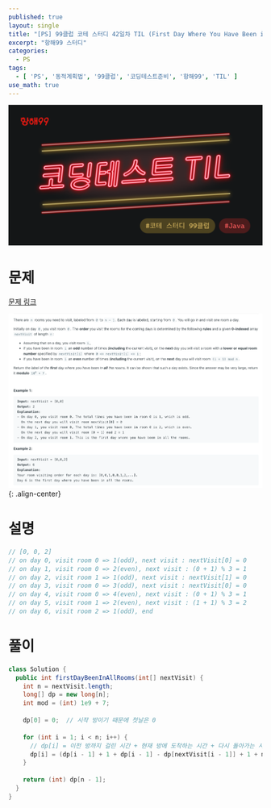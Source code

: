 ```yaml
---
published: true
layout: single
title: "[PS] 99클럽 코테 스터디 42일차 TIL (First Day Where You Have Been in All the Rooms)"
excerpt: "항해99 스터디"
categories:
  - PS
tags:
  - [ 'PS', '동적계획법', '99클럽', '코딩테스트준비', '항해99', 'TIL' ]
use_math: true
---
```



![img_3.png](https://github.com/zhtmr/static-files-for-posting/blob/main/static-files-for-posting/20240722/99club_TIL_thumbnail/%EA%B8%B0%EB%B3%B8%ED%98%951_java.png?raw=true)

# 문제

[문제 링크](https://leetcode.com/problems/first-day-where-you-have-been-in-all-the-rooms/)

![img_3.png](https://github.com/zhtmr/static-files-for-posting/blob/main/static-files-for-posting/20240901/ex.png?raw=true){: .align-center}

# 설명
```java
// [0, 0, 2]
// on day 0, visit room 0 => 1(odd), next visit : nextVisit[0] = 0
// on day 1, visit room 0 => 2(even), next visit : (0 + 1) % 3 = 1      (0 -> 1)
// on day 2, visit room 1 => 1(odd), next visit : nextVisit[1] = 0      (1 -> 0)
// on day 3, visit room 0 => 3(odd), next visit : nextVisit[0] = 0
// on day 4, visit room 0 => 4(even), next visit : (0 + 1) % 3 = 1
// on day 5, visit room 1 => 2(even), next visit : (1 + 1) % 3 = 2
// on day 6, visit room 2 => 1(odd), end
```

# 풀이
```java
class Solution {
  public int firstDayBeenInAllRooms(int[] nextVisit) {
    int n = nextVisit.length;
    long[] dp = new long[n];
    int mod = (int) 1e9 + 7;

    dp[0] = 0;  // 시작 방이기 때문에 첫날은 0

    for (int i = 1; i < n; i++) {
      // dp[i] = 이전 방까지 걸린 시간 + 현재 방에 도착하는 시간 + 다시 돌아가는 시간
      dp[i] = (dp[i - 1] + 1 + dp[i - 1] - dp[nextVisit[i - 1]] + 1 + mod) % mod;
    }

    return (int) dp[n - 1];
  }
}
```
